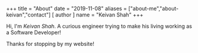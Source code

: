 +++
title = "About"
date = "2019-11-08"
aliases = ["about-me","about-keivan","contact"]
[ author ]
  name = "Keivan Shah"
+++

Hi, I'm *Keivan Shah*. A curious engineer trying to make his living working as a Software Developer! 

Thanks for stopping by my website!
